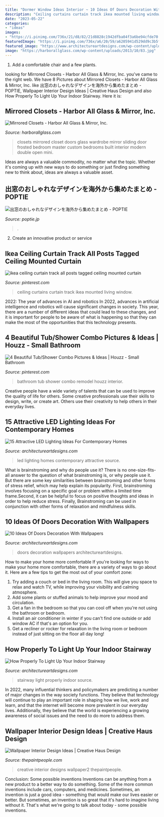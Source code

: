 ```yaml
---
title: "Dormer Window Ideas Interior ~ 10 Ideas Of Doors Decoration With Wallpapers"
description: "Ceiling curtains curtain track ikea mounted living window"
date: "2023-05-22"
categories:
- "ideas"
images:
- "https://i.pinimg.com/736x/21/d8/82/21d8828c1942dfba04f3a6be94cfde70.jpg"
featuredImage: "https://i.pinimg.com/736x/a6/20/59/a6205941d529dd9c3b5fcf483ba01e5c.jpg"
featured_image: "https://www.architectureartdesigns.com/wp-content/uploads/2015/05/321.jpg"
image: "https://harborallglass.com/wp-content/uploads/2013/10/83.jpg"
---
```



1. Add a comfortable chair and a few plants. 

	

		
looking for Mirrored Closets - Harbor All Glass &amp; Mirror, Inc. you've came to the right web. We have 8 Pictures about Mirrored Closets - Harbor All Glass &amp; Mirror, Inc. like 出窓のおしゃれなデザインを海外から集めたまとめ - POPTIE, Wallpaper Interior Design Ideas | Creative Haus Design and also How Properly To Light Up Your Indoor Stairway. Here it is:
		
    
## Mirrored Closets - Harbor All Glass &amp; Mirror, Inc.

<img loading=lazy src="https://harborallglass.com/wp-content/uploads/2013/10/83.jpg" onerror="this.onerror=null;this.src='https://tse3.mm.bing.net/th?id=OIP.JSaSN4fJn6sUTPMOFPAD_wHaJ4&amp;pid=15.1';" alt="Mirrored Closets - Harbor All Glass &amp; Mirror, Inc.">

_Source: harborallglass.com_

>closets mirrored closet doors glass wardrobe mirror sliding door frosted bedroom master custom bedrooms built interior modern double open mini. 

	

Ideas are always a valuable commodity, no matter what the topic. Whether it's coming up with new ways to do something or just finding something new to think about, ideas are always a valuable asset.

    
## 出窓のおしゃれなデザインを海外から集めたまとめ - POPTIE

<img loading=lazy src="http://img.poptie.jp/img?mode=compo_image&amp;id=216015007762930&amp;size=s&amp;imgnum=17929" onerror="this.onerror=null;this.src='https://tse2.mm.bing.net/th?id=OIP.0vwMjD7Z4Z5an4bQTcACjADVEk&amp;pid=15.1';" alt="出窓のおしゃれなデザインを海外から集めたまとめ - POPTIE">

_Source: poptie.jp_

>. 

	

2. Create an innovative product or service 

    
## Ikea Ceiling Curtain Track All Posts Tagged Ceiling Mounted Curtain

<img loading=lazy src="https://i.pinimg.com/736x/21/d8/82/21d8828c1942dfba04f3a6be94cfde70.jpg" onerror="this.onerror=null;this.src='https://tse2.mm.bing.net/th?id=OIP.pCKsTxVG6A7bqsXoAyS4fgHaL3&amp;pid=15.1';" alt="ikea ceiling curtain track all posts tagged ceiling mounted curtain">

_Source: pinterest.com_

>ceiling curtains curtain track ikea mounted living window. 

	

2022: The year of advances in AI and robotics
In 2022, advances in artificial intelligence and robotics will cause significant changes in society. This year, there are a number of different ideas that could lead to these changes, and it is important for people to be aware of what is happening so that they can make the most of the opportunities that this technology presents.

    
## 4 Beautiful Tub/Shower Combo Pictures &amp; Ideas | Houzz - Small Bathroom

<img loading=lazy src="https://i.pinimg.com/736x/a6/20/59/a6205941d529dd9c3b5fcf483ba01e5c.jpg" onerror="this.onerror=null;this.src='https://tse1.mm.bing.net/th?id=OIP.xe39wVopYFe0SQzx3_iZbQHaLJ&amp;pid=15.1';" alt="4 Beautiful Tub/Shower Combo Pictures &amp; Ideas | Houzz - Small Bathroom">

_Source: pinterest.com_

>bathroom tub shower combo remodel houzz interior. 

	

Creative people have a wide variety of talents that can be used to improve the quality of life for others. Some creative professionals use their skills to design, write, or create art. Others use their creativity to help others in their everyday lives.

    
## 15 Attractive LED Lighting Ideas For Contemporary Homes

<img loading=lazy src="https://www.architectureartdesigns.com/wp-content/uploads/2015/05/321.jpg" onerror="this.onerror=null;this.src='https://tse4.mm.bing.net/th?id=OIP.7E8JSdxfB0uWteyJV621EAHaE8&amp;pid=15.1';" alt="15 Attractive LED Lighting Ideas For Contemporary Homes">

_Source: architectureartdesigns.com_

>led lighting homes contemporary attractive source. 

	

What is brainstroming and why do people use it?
There is no one-size-fits-all answer to the question of what brainstroming is, or why people use it. But there are some key similarities between brainstroming and other forms of stress relief, which may help explain its popularity. First, brainstroming involves focusing on a specific goal or problem within a limited time frame.Second, it can be helpful to focus on positive thoughts and ideas in order to help reduce stress. Finally, Brainstroming can be used in conjunction with other forms of relaxation and mindfulness skills.

    
## 10 Ideas Of Doors Decoration With Wallpapers

<img loading=lazy src="https://www.architectureartdesigns.com/wp-content/uploads/2013/03/ArchitectureArtDesigns-728.jpg" onerror="this.onerror=null;this.src='https://tse4.mm.bing.net/th?id=OIP.hTn0EhhZNaVfqeVXsGbI5wHaKq&amp;pid=15.1';" alt="10 Ideas Of Doors Decoration With Wallpapers">

_Source: architectureartdesigns.com_

>doors decoration wallpapers architectureartdesigns. 

	

How to make your home more comfortable
If you're looking for ways to make your home more comfortable, there are a variety of ways to go about it. Here are a few tips to get the most out of your comfort zone: 
1. Try adding a couch or bed in the living room. This will give you space to relax and watch TV, while improving your visibility and calming atmosphere. 
2. Add some plants or stuffed animals to help improve your mood and circulation. 
3. Get a fan in the bedroom so that you can cool off when you're not using the bathroom or bedroom. 
4. Install an air conditioner in winter if you can't find one outside or add window AC if that's an option for you. 
5. Get a recliner or rocker for relaxation in the living room or bedroom instead of just sitting on the floor all day long!

    
## How Properly To Light Up Your Indoor Stairway

<img loading=lazy src="https://www.architectureartdesigns.com/wp-content/uploads/2014/12/430-630x630.jpg" onerror="this.onerror=null;this.src='https://tse4.mm.bing.net/th?id=OIP.GpDRza-tM-755k3-NT_GVgHaHa&amp;pid=15.1';" alt="How Properly To Light Up Your Indoor Stairway">

_Source: architectureartdesigns.com_

>stairway light properly indoor source. 

	

In 2022, many influential thinkers and policymakers are predicting a number of major changes in the way society functions. They believe that technology will continue to play an important role in shaping how we live, work and learn, and that the internet will become more prevalent in our everyday lives. Additionally, they believe that the world is experiencing a growing awareness of social issues and the need to do more to address them.

    
## Wallpaper Interior Design Ideas | Creative Haus Design

<img loading=lazy src="https://thepaintpeople.com/wp-content/uploads/2015/06/Wallpaper2.jpg" onerror="this.onerror=null;this.src='https://tse2.mm.bing.net/th?id=OIP.R_GuFR4ZgdK7r46bzIlShgHaCx&amp;pid=15.1';" alt="Wallpaper Interior Design Ideas | Creative Haus Design">

_Source: thepaintpeople.com_

>creative interior designs wallpaper2 thepaintpeople. 

	

Conclusion: Some possible inventions
Inventions can be anything from a new product to a better way to do something. Some of the more common inventions include cars, computers, and medicines. Sometimes, an invention is just a good idea - something that would make our lives easier or better. But sometimes, an invention is so great that it's hard to imagine living without it. That's what we're going to talk about today - some possible inventions.

